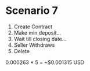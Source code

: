 # Scenario 7

1. Create Contract
2. Make min deposit...
3. Wait till closing date...
4. Seller Withdraws
5. Delete

0.000263 * 5 = ~$0.001315 USD
